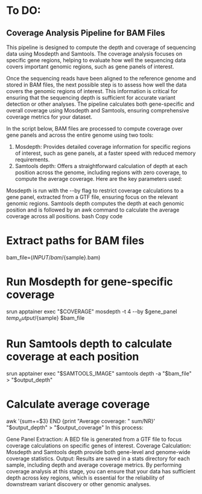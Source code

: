 # To DO:

## Coverage Analysis Pipeline for BAM Files

This pipeline is designed to compute the depth and coverage of sequencing data using Mosdepth and Samtools. The coverage analysis focuses on specific gene regions, helping to evaluate how well the sequencing data covers important genomic regions, such as gene panels of interest.

Once the sequencing reads have been aligned to the reference genome and stored in BAM files, the next possible step is to assess how well the data covers the genomic regions of interest. This information is critical for ensuring that the sequencing depth is sufficient for accurate variant detection or other analyses. The pipeline calculates both gene-specific and overall coverage using Mosdepth and Samtools, ensuring comprehensive coverage metrics for your dataset.

In the script below, BAM files are processed to compute coverage over gene panels and across the entire genome using two tools:

1. Mosdepth: Provides detailed coverage information for specific regions of interest, such as gene panels, at a faster speed with reduced memory requirements.
2. Samtools depth: Offers a straightforward calculation of depth at each position across the genome, including regions with zero coverage, to compute the average coverage.
Here are the key parameters used:

Mosdepth is run with the --by flag to restrict coverage calculations to a gene panel, extracted from a GTF file, ensuring focus on the relevant genomic regions.
Samtools depth computes the depth at each genomic position and is followed by an awk command to calculate the average coverage across all positions.
bash
Copy code
# Extract paths for BAM files
bam_file=($INPUT/bam/${sample}.bam)

# Run Mosdepth for gene-specific coverage
srun apptainer exec "$COVERAGE" mosdepth -t 4 --by $gene_panel $temp_output/${sample} $bam_file

# Run Samtools depth to calculate coverage at each position
srun apptainer exec "$SAMTOOLS_IMAGE" samtools depth -a "$bam_file" > "$output_depth"

# Calculate average coverage
awk '{sum+=$3} END {print "Average coverage: " sum/NR}' "$output_depth" > "$output_coverage"
In this process:

Gene Panel Extraction: A BED file is generated from a GTF file to focus coverage calculations on specific genes of interest.
Coverage Calculation: Mosdepth and Samtools depth provide both gene-level and genome-wide coverage statistics.
Output: Results are saved in a stats directory for each sample, including depth and average coverage metrics.
By performing coverage analysis at this stage, you can ensure that your data has sufficient depth across key regions, which is essential for the reliability of downstream variant discovery or other genomic analyses.






